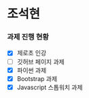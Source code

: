 # 조석현

### 과제 진행 현황

- [x] 제로초 인강
- [ ] 깃허브 페이지 과제
- [x] 파이썬 과제
- [x] Bootstrap 과제
- [x] Javascript 스톱워치 과제
